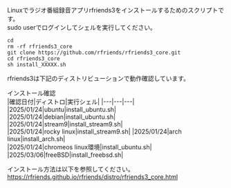 Linuxでラジオ番組録音アプリrfriends3をインストールするためのスクリプトです。  
sudo userでログインしてシェルを実行してください。
   
```
cd
rm -rf rfriends3_core  
git clone https://github.com/rfriends/rfriends3_core.git
cd rfriends3_core
sh install_XXXXX.sh
```
   
rfriends3は下記のディストリビューションで動作確認しています。  
  
インストール確認  
|確認日付|ディストロ|実行シェル|
|---|---|---|
|2025/01/24|ubuntu|install_ubuntu.sh|      
|2025/01/24|debian|install_ubuntu.sh|   
|2025/01/24|stream9|install_stream9.sh|  
|2025/01/24|rocky linux|install_stream9.sh|
|2025/01/24|arch linux|install_arch.sh|   
|2025/01/24|chromeos linux環境|install_ubuntu.sh|  
|2025/03/06|freeBSD|install_freebsd.sh| 
  
インストール方法は以下を参照してください。  
https://rfriends.github.io/rfriends/distro/rfriends3_core.html


